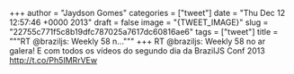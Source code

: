 
+++
author = "Jaydson Gomes"
categories = ["tweet"]
date = "Thu Dec 12 12:57:46 +0000 2013"
draft = false
image = "{TWEET_IMAGE}"
slug = "22755c771f5c8b19dfc787025a7617dc60816ae6"
tags = ["tweet"]
title = """RT @braziljs: Weekly 58 n..."""
+++
RT @braziljs: Weekly 58 no ar galera! E com todos os vídeos do segundo dia da BrazilJS Conf 2013 http://t.co/Ph5IMRrVEw
